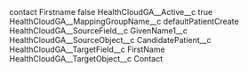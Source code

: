 <?xml version="1.0" encoding="UTF-8"?>
<CustomMetadata xmlns="http://soap.sforce.com/2006/04/metadata" xmlns:xsi="http://www.w3.org/2001/XMLSchema-instance" xmlns:xsd="http://www.w3.org/2001/XMLSchema">
    <label>contact Firstname</label>
    <protected>false</protected>
    <values>
        <field>HealthCloudGA__Active__c</field>
        <value xsi:type="xsd:boolean">true</value>
    </values>
    <values>
        <field>HealthCloudGA__MappingGroupName__c</field>
        <value xsi:type="xsd:string">defaultPatientCreate</value>
    </values>
    <values>
        <field>HealthCloudGA__SourceField__c</field>
        <value xsi:type="xsd:string">GivenName1__c</value>
    </values>
    <values>
        <field>HealthCloudGA__SourceObject__c</field>
        <value xsi:type="xsd:string">CandidatePatient__c</value>
    </values>
    <values>
        <field>HealthCloudGA__TargetField__c</field>
        <value xsi:type="xsd:string">FirstName</value>
    </values>
    <values>
        <field>HealthCloudGA__TargetObject__c</field>
        <value xsi:type="xsd:string">Contact</value>
    </values>
</CustomMetadata>

